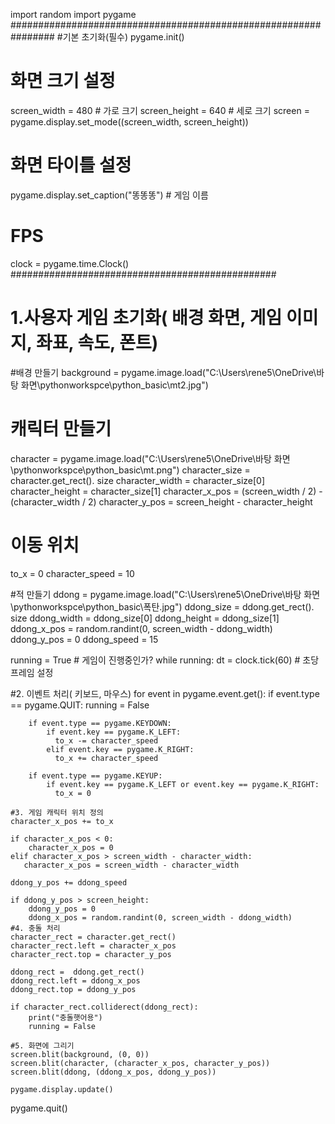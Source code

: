 import random
import pygame
################################################################
#기본 초기화(필수)
pygame.init()

# 화면 크기 설정
screen_width = 480 # 가로 크기
screen_height = 640 # 세로 크기
screen = pygame.display.set_mode((screen_width, screen_height))

# 화면 타이틀 설정
pygame.display.set_caption("똥똥똥") # 게임 이름 

# FPS
clock = pygame.time.Clock()
################################################

# 1.사용자 게임 초기화( 배경 화면, 게임 이미지, 좌표, 속도, 폰트)
#배경 만들기
background = pygame.image.load("C:\\Users\\rene5\\OneDrive\\바탕 화면\\pythonworkspce\\python_basic\\mt2.jpg")

# 캐릭터 만들기
character = pygame.image.load("C:\\Users\\rene5\\OneDrive\\바탕 화면\\pythonworkspce\\python_basic\\mt.png")
character_size = character.get_rect(). size
character_width = character_size[0]
character_height = character_size[1]
character_x_pos = (screen_width / 2) - (character_width / 2)
character_y_pos = screen_height - character_height

# 이동 위치
to_x = 0
character_speed = 10

#적 만들기
ddong = pygame.image.load("C:\\Users\\rene5\\OneDrive\\바탕 화면\\pythonworkspce\\python_basic\\폭탄.jpg")
ddong_size = ddong.get_rect(). size
ddong_width = ddong_size[0]
ddong_height = ddong_size[1]
ddong_x_pos = random.randint(0, screen_width - ddong_width)
ddong_y_pos = 0
ddong_speed = 15

running = True # 게임이 진행중인가?
while running:
    dt = clock.tick(60) # 초당 프레임 설정
   
#2. 이벤트 처리( 키보드, 마우스)
    for event in pygame.event.get(): 
        if event.type == pygame.QUIT:
            running = False 

        if event.type == pygame.KEYDOWN:
            if event.key == pygame.K_LEFT:
              to_x -= character_speed
            elif event.key == pygame.K_RIGHT:
              to_x += character_speed

        if event.type == pygame.KEYUP:
            if event.key == pygame.K_LEFT or event.key == pygame.K_RIGHT:
              to_x = 0

    #3. 게임 캐릭터 위치 정의
    character_x_pos += to_x
 
    if character_x_pos < 0:
        character_x_pos = 0
    elif character_x_pos > screen_width - character_width:
       character_x_pos = screen_width - character_width

    ddong_y_pos += ddong_speed

    if ddong_y_pos > screen_height:
        ddong_y_pos = 0
        ddong_x_pos = random.randint(0, screen_width - ddong_width)
    #4. 충돌 처리
    character_rect = character.get_rect()
    character_rect.left = character_x_pos
    character_rect.top = character_y_pos

    ddong_rect =  ddong.get_rect()
    ddong_rect.left = ddong_x_pos
    ddong_rect.top = ddong_y_pos

    if character_rect.colliderect(ddong_rect):
        print("충돌햇어용")
        running = False

    #5. 화면에 그리기
    screen.blit(background, (0, 0))
    screen.blit(character, (character_x_pos, character_y_pos))
    screen.blit(ddong, (ddong_x_pos, ddong_y_pos))

    pygame.display.update() 

pygame.quit()
